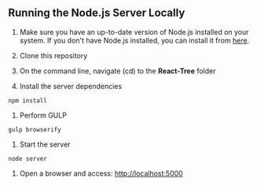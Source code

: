 
## Running the Node.js Server Locally

1. Make sure you have an up-to-date version of Node.js installed on your system. If you don't have Node.js installed, you can install it from [here](http://nodejs.org/).

1. Clone this repository

1. On the command line, navigate (cd) to the **React-Tree** folder

1. Install the server dependencies

  ```
  npm install
  ```
1. Perform GULP

  ```
  gulp browserify
  ```

1. Start the server

  ```
  node server
  ```

1. Open a browser and access: [http://localhost:5000](http://localhost:5000)
